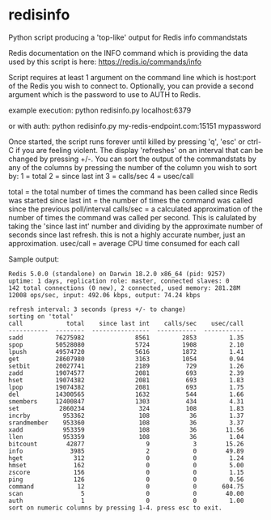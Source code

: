 # redisinfo
Python script producing a 'top-like' output for Redis info commandstats

Redis documentation on the INFO command which is providing the data
used by this script is here: https://redis.io/commands/info

Script requires at least 1 argument on the command line which is
host:port of the Redis you wish to connect to. Optionally, you can
provide a second argument which is the password to use to AUTH to
Redis.

example execution:
   python redisinfo.py localhost:6379

or with auth:
   python redisinfo.py my-redis-endpoint.com:15151 mypassword

Once started, the script runs forever until killed by
pressing 'q', 'esc' or ctrl-C if you are feeling violent.
The display 'refreshes' on an interval that can be changed by
pressing +/-. You can sort the output of the commandstats by
any of the columns by pressing the number of the column you
wish to sort by:
1 = total
2 = since last int
3 = calls/sec
4 = usec/call

total = the total number of times the command has been called
    since Redis was started
since last int = the number of times the command was called
    since the previous poll/interval
calls/sec = a calculated approximation of the number of times
    the command was called per second. This is calulated by
    taking the 'since last int' number and dividing by the
    approximate number of seconds since last refresh. this is
    not a highly accurate number, just an approximation.
usec/call = average CPU time consumed for each call

Sample output:

```
Redis 5.0.0 (standalone) on Darwin 18.2.0 x86_64 (pid: 9257)
uptime: 1 days, replication role: master, connected slaves: 0
142 total connections (0 new), 2 connected, used memory: 281.28M
12008 ops/sec, input: 492.06 kbps, output: 74.24 kbps

refresh interval: 3 seconds (press +/- to change)
sorting on 'total'
call            total    since last int    calls/sec    usec/call
-----------  --------  ----------------  -----------  -----------
sadd         76275982              8561         2853         1.35
spop         50528080              5724         1908         2.10
lpush        49574720              5616         1872         1.41
get          28607980              3163         1054         0.94
setbit       20027741              2189          729         1.26
zadd         19074577              2081          693         2.39
hset         19074382              2081          693         1.83
lpop         19074382              2081          693         1.75
del          14300565              1632          544         1.66
smembers     12400847              1303          434         4.31
set           2860234               324          108         1.83
incrby         953362               108           36         1.37
srandmember    953360               108           36         3.37
xadd           953359               108           36        11.56
llen           953359               108           36         1.04
bitcount        42877                 9            3        15.26
info             3985                 2            0        49.89
hget              312                 0            0         1.24
hmset             162                 0            0         5.00
zscore            156                 0            0         1.15
ping              126                 0            0         0.56
command            12                 0            0       604.75
scan                5                 0            0        40.00
auth                1                 0            0         1.00
sort on numeric columns by pressing 1-4. press esc to exit.
```
